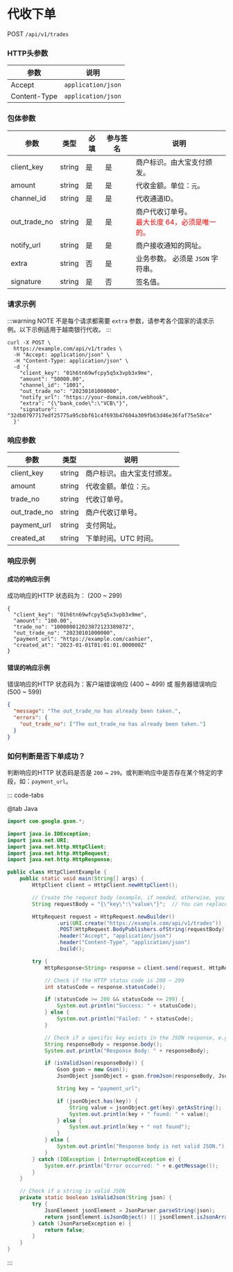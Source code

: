 # 代收下单

POST `/api/v1/trades`

### HTTP头参数 <Badge type="tip" text="Header" vertical="top" />

| 参数           | 说明                 |
|--------------|--------------------|
| Accept       | `application/json` |
| Content-Type | `application/json` |

### 包体参数 <Badge type="tip" text="Body" vertical="top" />

| 参数           | 类型     | 必填 | 参与签名 | 说明                                                          |
|--------------|--------|----|------|-------------------------------------------------------------|
| client_key   | string | 是  | 是    | 商户标识。由大宝支付颁发。                                               |
| amount       | string | 是  | 是    | 代收金额。单位：`元`。                                                |
| channel_id   | string | 是  | 是    | 代收通道ID。                                                     |
| out_trade_no | string | 是  | 是    | 商户代收订单号。<br><span style="color: red">最大长度 64，必须是唯一的。</span> |
| notify_url   | string | 是  | 是    | 商户接收通知的网址。                                                  |
| extra        | string | 否  | 是    | 业务参数。 必须是 `JSON` 字符串。                                       |
| signature    | string | 是  | 否    | 签名值。                                                        |

### 请求示例

:::warning NOTE
不是每个请求都需要 `extra` 参数，请参考各个国家的请求示例。以下示例适用于越南银行代收。
:::

```bash{8,11}
curl -X POST \
  https://example.com/api/v1/trades \
  -H "Accept: application/json" \
  -H "Content-Type: application/json" \
  -d '{
    "client_key": "01h6tn69wfcpy5q5x3vpb3x9me",
    "amount": "50000.00",
    "channel_id": "1001",
    "out_trade_no": "20230101000000",
    "notify_url": "https://your-domain.com/webhook",
    "extra": "{\"bank_code\":\"VCB\"}",
    "signature": "32db0797717edf25775a95cbbf61c4f693b47604a309fb63d46e36faf75e58ce"
  }'
```

### 响应参数

| 参数           | 类型     | 说明            |
|--------------|--------|---------------|
| client_key   | string | 商户标识。由大宝支付颁发。 |
| amount       | string | 代收金额。单位：`元`。  |
| trade_no     | string | 代收订单号。        |
| out_trade_no | string | 商户代收订单号。      |
| payment_url  | string | 支付网址。         |
| created_at   | string | 下单时间。UTC 时间。  |

### 响应示例

#### 成功的响应示例

成功响应的HTTP 状态码为： (200 ~ 299)

```json{4,6}
{
  "client_key": "01h6tn69wfcpy5q5x3vpb3x9me",
  "amount": "100.00",
  "trade_no": "100000012023072123389872",
  "out_trade_no": "20230101000000",
  "payment_url": "https://example.com/cashier",
  "created_at": "2023-01-01T01:01:01.000000Z"
}
```

#### 错误的响应示例

错误响应的HTTP 状态码为：客户端错误响应 (400 ~ 499) 或 服务器错误响应 (500 ~ 599)

```json
{
  "message": "The out_trade_no has already been taken.",
  "errors": {
    "out_trade_no": ["The out_trade_no has already been taken."]
  }
}
```

### 如何判断是否下单成功？

判断响应的HTTP 状态码是否是 `200` ~ `299`。或判断响应中是否存在某个特定的字段，如：`payment_url`。

::: code-tabs

@tab Java

```java
import com.google.gson.*;

import java.io.IOException;
import java.net.URI;
import java.net.http.HttpClient;
import java.net.http.HttpRequest;
import java.net.http.HttpResponse;

public class HttpClientExample {
    public static void main(String[] args) {
        HttpClient client = HttpClient.newHttpClient();

        // Create the request body (example, if needed, otherwise, you can remove this)
        String requestBody = "{\"key\":\"value\"}";  // You can replace with actual data for POST request

        HttpRequest request = HttpRequest.newBuilder()
                .uri(URI.create("https://example.com/api/v1/trades"))
                .POST(HttpRequest.BodyPublishers.ofString(requestBody))
                .header("Accept", "application/json")
                .header("Content-Type", "application/json")
                .build();

        try {
            HttpResponse<String> response = client.send(request, HttpResponse.BodyHandlers.ofString());

            // Check if the HTTP status code is 200 ~ 299
            int statusCode = response.statusCode();

            if (statusCode >= 200 && statusCode <= 299) {
                System.out.println("Success: " + statusCode);
            } else {
                System.out.println("Failed: " + statusCode);
            }

            // Check if a specific key exists in the JSON response, e.g., 'payment_url'
            String responseBody = response.body();
            System.out.println("Response Body: " + responseBody);

            if (isValidJson(responseBody)) {
                Gson gson = new Gson();
                JsonObject jsonObject = gson.fromJson(responseBody, JsonObject.class);

                String key = "payment_url";

                if (jsonObject.has(key)) {
                    String value = jsonObject.get(key).getAsString();
                    System.out.println(key + " found: " + value);
                } else {
                    System.out.println(key + " not found");
                }
            } else {
                System.out.println("Response body is not valid JSON.");
            }
        } catch (IOException | InterruptedException e) {
            System.err.println("Error occurred: " + e.getMessage());
        }
    }

    // Check if a string is valid JSON
    private static boolean isValidJson(String json) {
        try {
            JsonElement jsonElement = JsonParser.parseString(json);
            return jsonElement.isJsonObject() || jsonElement.isJsonArray();
        } catch (JsonParseException e) {
            return false;
        }
    }
}
```
:::

